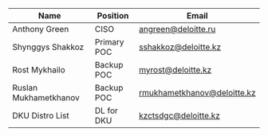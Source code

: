 
| Name | Position | Email |
|--|--|--|
|Anthony Green	| CISO | angreen@deloitte.ru
|  Shynggys Shakkoz | Primary POC | sshakkoz@deloitte.kz
|  Rost Mykhailo | Backup POC | myrost@deloitte.kz
| Ruslan Mukhametkhanov | Backup POC | rmukhametkhanov@deloitte.kz
| DKU Distro List | DL for DKU | kzctsdgc@deloitte.kz

